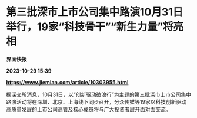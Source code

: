 # 第三批深市上市公司集中路演10月31日举行，19家“科技骨干”“新生力量”将亮相
**界面快报**

**2023-10-29 15:39**

**https://www.jiemian.com/article/10303955.html**

据深交所消息，10月31日，以“创新驱动破浪行”为主题的第三批深市上市公司集中路演活动将在深圳、北京、上海线下同步召开，分众传媒等19家以科技创新驱动高质量发展的上市公司高管及核心成员将与广大投资者展开面对面交流。